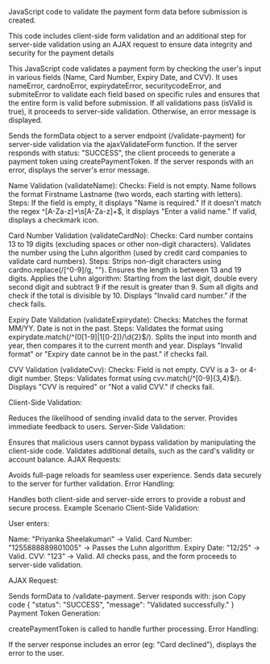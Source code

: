JavaScript code to validate the payment form data before submission is created.

This code includes client-side form validation and an additional step for server-side validation using an AJAX request to ensure data integrity and security for the payment details

This JavaScript code validates a payment form by checking the user's input in various fields (Name, Card Number, Expiry Date, and CVV). It uses nameError, cardnoError, expirydateError, securitycodeError, and submiteError to validate each field based on specific rules and ensures that the entire form is valid before submission.
If all validations pass (isValid is true), it proceeds to server-side validation. Otherwise, an error message is displayed.

Sends the formData object to a server endpoint (/validate-payment) for server-side validation via the ajaxValidateForm function.
If the server responds with status: "SUCCESS", the client proceeds to generate a payment token using createPaymentToken.
If the server responds with an error, displays the server's error message.

Name Validation (validateName):
Checks:
Field is not empty.
Name follows the format Firstname Lastname (two words, each starting with letters).
Steps:
If the field is empty, it displays "Name is required."
If it doesn't match the regex ^[A-Za-z]+\s[A-Za-z]+$, it displays "Enter a valid name."
If valid, displays a checkmark icon.

Card Number Validation (validateCardNo):
Checks:
Card number contains 13 to 19 digits (excluding spaces or other non-digit characters).
Validates the number using the Luhn algorithm (used by credit card companies to validate card numbers).
Steps:
Strips non-digit characters using cardno.replace(/[^0-9]/g, "").
Ensures the length is between 13 and 19 digits.
Applies the Luhn algorithm:
Starting from the last digit, double every second digit and subtract 9 if the result is greater than 9.
Sum all digits and check if the total is divisible by 10.
Displays "Invalid card number." if the check fails.

Expiry Date Validation (validateExpirydate):
Checks:
Matches the format MM/YY.
Date is not in the past.
Steps:
Validates the format using expirydate.match(/^(0[1-9]|1[0-2])\/\d{2}$/).
Splits the input into month and year, then compares it to the current month and year.
Displays "Invalid format" or "Expiry date cannot be in the past." if checks fail.

CVV Validation (validateCvv):
Checks:
Field is not empty.
CVV is a 3- or 4-digit number.
Steps:
Validates format using cvv.match(/^[0-9]{3,4}$/).
Displays "CVV is required" or "Not a valid CVV." if checks fail.

Client-Side Validation:

Reduces the likelihood of sending invalid data to the server.
Provides immediate feedback to users.
Server-Side Validation:

Ensures that malicious users cannot bypass validation by manipulating the client-side code.
Validates additional details, such as the card's validity or account balance.
AJAX Requests:

Avoids full-page reloads for seamless user experience.
Sends data securely to the server for further validation.
Error Handling:

Handles both client-side and server-side errors to provide a robust and secure process.
Example Scenario
Client-Side Validation:

User enters:

Name: "Priyanka Sheelakumari" → Valid.
Card Number: "1255888889801005" → Passes the Luhn algorithm.
Expiry Date: "12/25" → Valid.
CVV: "123" → Valid.
All checks pass, and the form proceeds to server-side validation.

AJAX Request:

Sends formData to /validate-payment.
Server responds with:
json
Copy code
{
  "status": "SUCCESS",
  "message": "Validated successfully."
}
Payment Token Generation:

createPaymentToken is called to handle further processing.
Error Handling:

If the server response includes an error (eg: "Card declined"), displays the error to the user.

